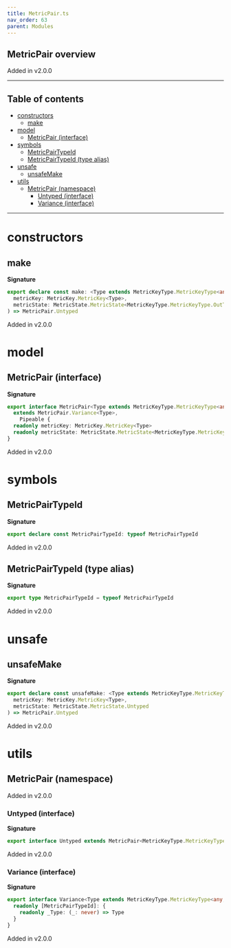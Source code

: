 ```yaml
---
title: MetricPair.ts
nav_order: 63
parent: Modules
---
```


## MetricPair overview

Added in v2.0.0

---

<h2 class="text-delta">Table of contents</h2>

- [constructors](#constructors)
  - [make](#make)
- [model](#model)
  - [MetricPair (interface)](#metricpair-interface)
- [symbols](#symbols)
  - [MetricPairTypeId](#metricpairtypeid)
  - [MetricPairTypeId (type alias)](#metricpairtypeid-type-alias)
- [unsafe](#unsafe)
  - [unsafeMake](#unsafemake)
- [utils](#utils)
  - [MetricPair (namespace)](#metricpair-namespace)
    - [Untyped (interface)](#untyped-interface)
    - [Variance (interface)](#variance-interface)

---

# constructors

## make

**Signature**

```ts
export declare const make: <Type extends MetricKeyType.MetricKeyType<any, any>>(
  metricKey: MetricKey.MetricKey<Type>,
  metricState: MetricState.MetricState<MetricKeyType.MetricKeyType.OutType<Type>>
) => MetricPair.Untyped
```

Added in v2.0.0

# model

## MetricPair (interface)

**Signature**

```ts
export interface MetricPair<Type extends MetricKeyType.MetricKeyType<any, any>>
  extends MetricPair.Variance<Type>,
    Pipeable {
  readonly metricKey: MetricKey.MetricKey<Type>
  readonly metricState: MetricState.MetricState<MetricKeyType.MetricKeyType.OutType<Type>>
}
```

Added in v2.0.0

# symbols

## MetricPairTypeId

**Signature**

```ts
export declare const MetricPairTypeId: typeof MetricPairTypeId
```

Added in v2.0.0

## MetricPairTypeId (type alias)

**Signature**

```ts
export type MetricPairTypeId = typeof MetricPairTypeId
```

Added in v2.0.0

# unsafe

## unsafeMake

**Signature**

```ts
export declare const unsafeMake: <Type extends MetricKeyType.MetricKeyType<any, any>>(
  metricKey: MetricKey.MetricKey<Type>,
  metricState: MetricState.MetricState.Untyped
) => MetricPair.Untyped
```

Added in v2.0.0

# utils

## MetricPair (namespace)

Added in v2.0.0

### Untyped (interface)

**Signature**

```ts
export interface Untyped extends MetricPair<MetricKeyType.MetricKeyType<any, any>> {}
```

Added in v2.0.0

### Variance (interface)

**Signature**

```ts
export interface Variance<Type extends MetricKeyType.MetricKeyType<any, any>> {
  readonly [MetricPairTypeId]: {
    readonly _Type: (_: never) => Type
  }
}
```

Added in v2.0.0
